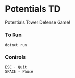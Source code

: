 # Potentials TD
Potentials Tower Defense Game!
### To Run
    dotnet run
### Controls
    ESC - Quit
    SPACE - Pause

